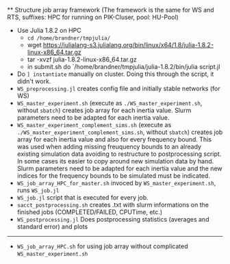 


** Structure job array framework
(The framework is the same for WS and RTS, suffixes: HPC for running on PIK-Cluser, pool: HU-Pool)
 - Use Julia 1.8.2 on HPC
   - `cd /home/brandner/tmpjulia/`
   - wget https://julialang-s3.julialang.org/bin/linux/x64/1.8/julia-1.8.2-linux-x86_64.tar.gz
   - tar -xvzf julia-1.8.2-linux-x86_64.tar.gz
   - in submit.sh do `/home/brandner/tmpjulia/julia-1.8.2/bin/julia script.jl   
 - Do `] instantiate` manually on cluster. Doing this through the script, it didn't work.
 - `WS_preprocessing.jl` creates config file and initially stable networks (for WS)
 - `WS_master_experiment.sh` (execute as `./WS_master_experiment.sh`, without `sbatch`)
    creates job array for each inertia value. Slurm parameters need to be adapted
    for each inertia value.
 - `WS_master_experiment_complement_sims.sh`
    (execute as `./WS_master_experiment_complement_sims.sh`, without `sbatch`)
    creates job array for each inertia value and also for every frequency bound.
    This was used when adding missing freuquency bounds to an already existing
    simulation data avoiding to restructure to postprocessing script. In some cases
    its easier to copy around new simulation data by hand. Slurm parameters need
    to be adapted
    for each inertia value and the new indices for the frequency bounds to be simulated
    must be indicated.
 - `WS_job_array_HPC_for_master.sh` invoced by `WS_master_experiment.sh`, runs
   `WS_job.jl`
 - `WS_job.jl` script that is executed for every job.
 - `sacct_postprocessing.sh` creates .txt with slurm informations on the finished jobs (COMPLETED/FAILED, CPUTime, etc.)
 - `WS_postprocessing.jl` Does postprocessing statistics (averages and standard error) and plots
 - -----------------
 - `WS_job_array_HPC.sh` for using job array without complicated `WS_master_experiment.sh`
